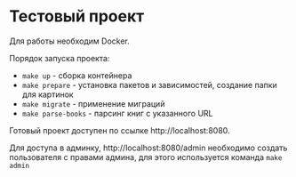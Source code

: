 # Тестовый проект
Для работы необходим Docker.

Порядок запуска проекта:

- `make up` - сборка контейнера
- `make prepare` - установка пакетов и зависимостей, создание папки для картинок
- `make migrate` - применение миграций
- `make parse-books` - парсинг книг с указанного URL

Готовый проект доступен по ссылке http://localhost:8080.

Для доступа в админку, http://localhost:8080/admin необходимо создать пользователя с правами админа, для этого используется команда `make admin`

